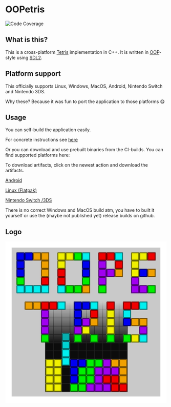 # OOPetris

![Code Coverage](https://raw.githubusercontent.com/mgerhold/oopetris/_xml_coverage_reports/data/main/badge.svg)

## What is this?

This is a cross-platform [Tetris](https://en.wikipedia.org/wiki/Tetris) implementation in C++.
It is written in [OOP](https://en.wikipedia.org/wiki/Object-oriented_programming)-style using [SDL2](https://www.libsdl.org/).

## Platform support

This officially supports Linux, Windows, MacOS, Android, Nintendo Switch and Nintendo 3DS.

Why these? Because it was fun to port the application to those platforms 😋

## Usage

You can self-build the application easily.

For concrete instructions see [here](docs/develop.md)

Or you can download and use prebuilt binaries from the CI-builds. You can find supported platforms here:

To download artifacts, click on the newest action and download the artifacts.

[Android](https://github.com/mgerhold/oopetris/actions/workflows/android.yml)

[Linux (Flatpak)](https://github.com/mgerhold/oopetris/actions/workflows/flatpak.yml)

[Nintendo Switch /3DS](https://github.com/mgerhold/oopetris/actions/workflows/nintendo.yml)

There is no correct Windows and MacOS build atm, you have to built it yourself or use the (maybe not published yet) release builds on github.


## Logo

![OOPetris Logo](assets/OOPetris.svg)
